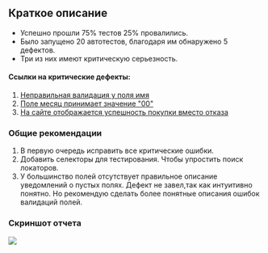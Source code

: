 ## Краткое описание
* Успешно прошли 75% тестов 25% провалились.
* Было запущено 20 автотестов, благодаря им обнаружено 5 дефектов. 
* Три из них имеют критическую серьезность. 
#### Ссылки на критические дефекты:
1. [Неправильная валидация у поля имя](https://github.com/IqaEnganer/CoursePaper/issues/4)
2. [Поле месяц принимает значение "00"](https://github.com/IqaEnganer/CoursePaper/issues/5)
3. [На сайте отображается успешность покупки вместо отказа](https://github.com/IqaEnganer/CoursePaper/issues/1)
### Общие рекомендации
1. В первую очередь исправить все критические ошибки.
2. Добавить селекторы для тестирования. Чтобы упростить поиск локаторов.
3. У большинство полей отсутствует правильное описание уведомлений о пустых полях. 
Дефект не завел,так как интуитивно понятно. Но рекомендую сделать более понятные описания ошибок валидаций полей.
### Скриншот отчета
![](../../../Users/MSIO/Desktop/Screenshot_1.png)